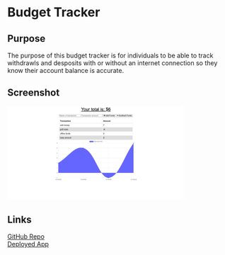 # Budget Tracker

## Purpose
The purpose of this budget tracker is for individuals to be able to track withdrawls and desposits with or without an internet connection so they know their account balance is accurate.

## Screenshot
<img src="./public/images/screenshot.jpg" width="400px;">

## Links
[GitHub Repo](https://github.com/apklopfenstein/budget-tracker)<br>
[Deployed App]()